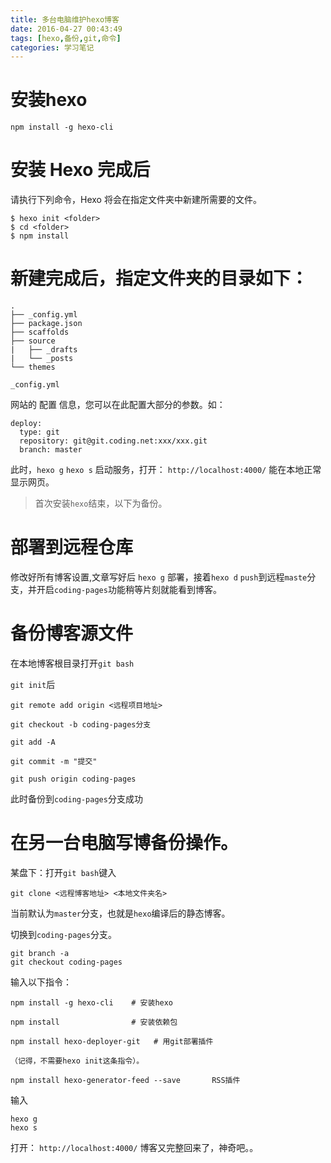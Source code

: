 ```yaml
---
title: 多台电脑维护hexo博客
date: 2016-04-27 00:43:49
tags: [hexo,备份,git,命令]
categories: 学习笔记
---
```

# 安装hexo #
```
npm install -g hexo-cli
```
# 安装 Hexo 完成后 #

请执行下列命令，Hexo 将会在指定文件夹中新建所需要的文件。
```
$ hexo init <folder>
$ cd <folder>
$ npm install
```
# 新建完成后，指定文件夹的目录如下： #
```
.
├── _config.yml
├── package.json
├── scaffolds
├── source
|   ├── _drafts
|   └── _posts
└── themes

_config.yml
```

<!--more-->

网站的 配置 信息，您可以在此配置大部分的参数。如：
```
deploy:
  type: git
  repository: git@git.coding.net:xxx/xxx.git
  branch: master
```
此时，`hexo g`     `hexo s`   启动服务，打开： `http://localhost:4000/` 能在本地正常显示网页。

> 首次安装`hexo`结束，以下为备份。

# 部署到远程仓库 #

修改好所有博客设置,文章写好后 `hexo g`  部署，接着`hexo d`  `push`到远程`maste`分支，并开启`coding-pages`功能稍等片刻就能看到博客。

# 备份博客源文件 #

在本地博客根目录打开`git bash` 

`git init`后 
```
git remote add origin <远程项目地址>

git checkout -b coding-pages分支

git add -A  

git commit -m "提交"

git push origin coding-pages
```
此时备份到`coding-pages`分支成功

# 在另一台电脑写博备份操作。 #

某盘下：打开`git bash`键入
```
git clone <远程博客地址> <本地文件夹名>
```
当前默认为`master`分支，也就是`hexo`编译后的静态博客。

切换到`coding-pages`分支。
 
```
git branch -a 
git checkout coding-pages
```


输入以下指令：

```
npm install -g hexo-cli    # 安装hexo

npm install                # 安装依赖包

npm install hexo-deployer-git   # 用git部署插件

（记得，不需要hexo init这条指令）。

npm install hexo-generator-feed --save       RSS插件
```
输入

```
hexo g  
hexo s
```
打开： `http://localhost:4000/`   博客又完整回来了，神奇吧。。




 






